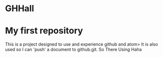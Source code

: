 # GHHall
# My first repository
This is a project designed to use and experience github and atom>
It is also used so I can 'push' a document to github.git. So There
Using Haha

